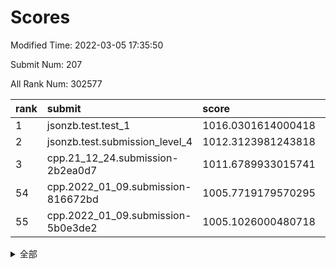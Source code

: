 # Scores

Modified Time: 2022-03-05 17:35:50

Submit Num: 207

All Rank Num: 302577

| rank |               submit               |       score        |       sigma        | pk_num |
| :--- | :--------------------------------- | :----------------- | :----------------- | :----- |
| 1    | jsonzb.test.test_1                 | 1016.0301614000418 | 0.8649632946445107 | 5843   |
| 2    | jsonzb.test.submission_level_4     | 1012.3123981243818 | 0.7821525732596005 | 5847   |
| 3    | cpp.21_12_24.submission-2b2ea0d7   | 1011.6789933015741 | 0.7769454929091782 | 5845   |
| 54   | cpp.2022_01_09.submission-816672bd | 1005.7719179570295 | 0.7123781406373242 | 5842   |
| 55   | cpp.2022_01_09.submission-5b0e3de2 | 1005.1026000480718 | 0.7361410003047877 | 5848   |


<details>
<summary>全部</summary>

| rank |                 submit                 |       score        |       sigma        | pk_num |
| :--- | :------------------------------------- | :----------------- | :----------------- | :----- |
| 1    | jsonzb.test.test_1                     | 1016.0301614000418 | 0.8649632946445107 | 5843   |
| 2    | jsonzb.test.submission_level_4         | 1012.3123981243818 | 0.7821525732596005 | 5847   |
| 3    | cpp.21_12_24.submission-2b2ea0d7       | 1011.6789933015741 | 0.7769454929091782 | 5845   |
| 4    | gobigger.level_3.submission_level_3_19 | 1011.3162405556293 | 0.7918319361730185 | 5851   |
| 5    | gobigger.level_3.submission_level_3_37 | 1011.2204133726477 | 0.7619630317881746 | 5848   |
| 6    | gobigger.level_3.submission_level_3_29 | 1011.1016564622224 | 0.7679920741637877 | 5850   |
| 7    | gobigger.level_3.submission_level_3_26 | 1011.0942266531358 | 0.7813040311402291 | 5847   |
| 8    | gobigger.level_3.submission_level_3_2  | 1010.9809946429275 | 0.7695917321869706 | 5846   |
| 9    | gobigger.level_3.submission_level_3_9  | 1010.9175044762411 | 0.7617366394259976 | 5842   |
| 10   | gobigger.level_3.submission_level_3_35 | 1010.8142867118461 | 0.7613749163628112 | 5849   |
| 11   | gobigger.level_3.submission_level_3_1  | 1010.7849166374504 | 0.7713835200831879 | 5845   |
| 12   | gobigger.level_3.submission_level_3_47 | 1010.7237848403045 | 0.7778817285956385 | 5852   |
| 13   | gobigger.level_3.submission_level_3_42 | 1010.6863046242786 | 0.7839629231679985 | 5848   |
| 14   | gobigger.level_3.submission_level_3_24 | 1010.672101705398  | 0.7610243664647288 | 5847   |
| 15   | gobigger.level_3.submission_level_3_33 | 1010.5028443351679 | 0.7550586713661025 | 5847   |
| 16   | gobigger.level_3.submission_level_3_46 | 1010.4774757094314 | 0.7635553376638315 | 5847   |
| 17   | gobigger.level_3.submission_level_3_16 | 1010.4349850283025 | 0.7558979997009995 | 5848   |
| 18   | gobigger.level_3.submission_level_3_45 | 1010.4336901013348 | 0.7551241015361722 | 5848   |
| 19   | gobigger.level_3.submission_level_3_34 | 1010.403703740481  | 0.7787041190335438 | 5847   |
| 20   | gobigger.level_3.submission_level_3_38 | 1010.3383329197931 | 0.7803823784115664 | 5851   |
| 21   | gobigger.level_3.submission_level_3_0  | 1010.3096983643276 | 0.7478845419110262 | 5841   |
| 22   | gobigger.level_3.submission_level_3_20 | 1010.2769340492941 | 0.775004054381404  | 5840   |
| 23   | gobigger.level_3.submission_level_3_23 | 1010.2732636894688 | 0.7605168185700365 | 5846   |
| 24   | gobigger.level_3.submission_level_3_12 | 1010.1638450037794 | 0.768686524725503  | 5839   |
| 25   | gobigger.level_3.submission_level_3_36 | 1010.1099213321296 | 0.7556848477718799 | 5845   |
| 26   | gobigger.level_3.submission_level_3_22 | 1010.0455916317256 | 0.7681013286330644 | 5844   |
| 27   | gobigger.level_3.submission_level_3_49 | 1010.042276113246  | 0.753979832998432  | 5846   |
| 28   | gobigger.level_3.submission_level_3_30 | 1009.9599124239787 | 0.7609024295788711 | 5848   |
| 29   | gobigger.level_3.submission_level_3_40 | 1009.9200912487345 | 0.7484321933157526 | 5842   |
| 30   | gobigger.level_3.submission_level_3_3  | 1009.8679588307664 | 0.7576535342794338 | 5842   |
| 31   | gobigger.level_3.submission_level_3_41 | 1009.8660012327699 | 0.7490065760218975 | 5848   |
| 32   | gobigger.level_3.submission_level_3_44 | 1009.8519862322876 | 0.7839435800729758 | 5844   |
| 33   | gobigger.level_3.submission_level_3_13 | 1009.7928087977193 | 0.774172789649824  | 5843   |
| 34   | gobigger.level_3.submission_level_3_8  | 1009.7837876198048 | 0.7528974420320161 | 5849   |
| 35   | gobigger.level_3.submission_level_3_14 | 1009.774842493512  | 0.767553615880127  | 5848   |
| 36   | gobigger.level_3.submission_level_3_21 | 1009.6747685658127 | 0.7659879144100747 | 5852   |
| 37   | gobigger.level_3.submission_level_3_32 | 1009.6649630669228 | 0.757923207203379  | 5846   |
| 38   | gobigger.level_3.submission_level_3_10 | 1009.6623266389566 | 0.7428848195767375 | 5845   |
| 39   | gobigger.level_3.submission_level_3_28 | 1009.649352482203  | 0.7511062970774589 | 5850   |
| 40   | gobigger.level_3.submission_level_3_27 | 1009.6416349872056 | 0.7668432521915937 | 5850   |
| 41   | gobigger.level_3.submission_level_3_6  | 1009.6176500433384 | 0.7472108171634375 | 5843   |
| 42   | gobigger.level_3.submission_level_3_25 | 1009.6081872780576 | 0.7557045079215141 | 5847   |
| 43   | gobigger.level_3.submission_level_3_5  | 1009.4886897068843 | 0.7610934908721351 | 5850   |
| 44   | gobigger.level_3.submission_level_3_39 | 1009.4309865420246 | 0.7287144332398674 | 5844   |
| 45   | gobigger.level_3.submission_level_3_43 | 1009.4280686228822 | 0.7660383230151435 | 5840   |
| 46   | gobigger.level_3.submission_level_3_7  | 1009.2388143703895 | 0.7550803646014317 | 5842   |
| 47   | gobigger.level_3.submission_level_3_48 | 1009.1610925286951 | 0.7567977885653696 | 5844   |
| 48   | gobigger.level_3.submission_level_3_31 | 1009.1250918740074 | 0.7430943290311202 | 5843   |
| 49   | gobigger.level_3.submission_level_3_17 | 1009.0314230735427 | 0.7612556909718979 | 5849   |
| 50   | gobigger.level_3.submission_level_3_4  | 1008.9930392172039 | 0.7415045729019437 | 5850   |
| 51   | gobigger.level_3.submission_level_3_15 | 1008.8743214446233 | 0.7499841727476039 | 5843   |
| 52   | gobigger.level_3.submission_level_3_11 | 1008.5772345180071 | 0.7250027156157267 | 5848   |
| 53   | gobigger.level_3.submission_level_3_18 | 1008.5120971658266 | 0.7480397140530468 | 5843   |
| 54   | cpp.2022_01_09.submission-816672bd     | 1005.7719179570295 | 0.7123781406373242 | 5842   |
| 55   | cpp.2022_01_09.submission-5b0e3de2     | 1005.1026000480718 | 0.7361410003047877 | 5848   |
| 56   | gobigger.level_1.submission_level_1_16 | 1005.0508789411631 | 0.7266135963580399 | 5842   |
| 57   | gobigger.level_1.submission_level_1_28 | 1004.8903534265374 | 0.7254820398978207 | 5845   |
| 58   | gobigger.level_1.submission_level_1_35 | 1004.7727924552596 | 0.7195781439566867 | 5845   |
| 59   | gobigger.level_1.submission_level_1_3  | 1004.7050846665124 | 0.7227209256449131 | 5847   |
| 60   | gobigger.level_1.submission_level_1_24 | 1004.6142677664368 | 0.7228842460312788 | 5844   |
| 61   | gobigger.level_1.submission_level_1_26 | 1004.4070403648049 | 0.7159945508009443 | 5851   |
| 62   | gobigger.level_1.submission_level_1_31 | 1004.2978106465802 | 0.7088438289619462 | 5846   |
| 63   | gobigger.level_1.submission_level_1_5  | 1004.2921403299483 | 0.7218069331217373 | 5846   |
| 64   | gobigger.level_1.submission_level_1_6  | 1004.0923624434736 | 0.7249505846589801 | 5850   |
| 65   | gobigger.level_1.submission_level_1_22 | 1004.0750037444038 | 0.7204463380199002 | 5845   |
| 66   | gobigger.level_1.submission_level_1_9  | 1003.877124788214  | 0.7098991169455526 | 5854   |
| 67   | gobigger.level_1.submission_level_1_1  | 1003.804044729974  | 0.7268791587976612 | 5849   |
| 68   | gobigger.level_1.submission_level_1_4  | 1003.7964581809147 | 0.7116665104594683 | 5850   |
| 69   | gobigger.level_1.submission_level_1_36 | 1003.7939861225138 | 0.7137369885128879 | 5848   |
| 70   | gobigger.level_1.submission_level_1_41 | 1003.7527080288154 | 0.7095806253367871 | 5849   |
| 71   | gobigger.level_1.submission_level_1_32 | 1003.7204600559534 | 0.7217045049943869 | 5854   |
| 72   | gobigger.level_1.submission_level_1_49 | 1003.7029721697642 | 0.7080809883540115 | 5841   |
| 73   | gobigger.level_1.submission_level_1_0  | 1003.673191693276  | 0.7166583065281985 | 5842   |
| 74   | gobigger.level_1.submission_level_1_8  | 1003.6406069989135 | 0.7106237131005048 | 5849   |
| 75   | gobigger.level_1.submission_level_1_40 | 1003.6272845949901 | 0.7180082421749969 | 5844   |
| 76   | gobigger.level_1.submission_level_1_19 | 1003.555523818559  | 0.7167187701769766 | 5853   |
| 77   | gobigger.level_1.submission_level_1_2  | 1003.5129803637025 | 0.7329884254001228 | 5851   |
| 78   | gobigger.level_1.submission_level_1_20 | 1003.4848556891508 | 0.7080363743971263 | 5849   |
| 79   | gobigger.level_1.submission_level_1_39 | 1003.4271869459951 | 0.715147628236647  | 5845   |
| 80   | gobigger.level_1.submission_level_1_7  | 1003.4129548470687 | 0.7199176430227442 | 5849   |
| 81   | gobigger.level_1.submission_level_1_14 | 1003.3828570021158 | 0.7152961735226916 | 5843   |
| 82   | gobigger.level_1.submission_level_1_37 | 1003.3664245716107 | 0.7073323193946498 | 5847   |
| 83   | gobigger.level_1.submission_level_1_25 | 1003.2226669717662 | 0.7130403420197888 | 5848   |
| 84   | gobigger.level_1.submission_level_1_34 | 1003.2196478947561 | 0.7213684335767213 | 5846   |
| 85   | gobigger.level_1.submission_level_1_45 | 1003.1947802205831 | 0.7215530937417467 | 5848   |
| 86   | gobigger.level_1.submission_level_1_13 | 1003.0884898062327 | 0.7083077592899375 | 5847   |
| 87   | gobigger.level_1.submission_level_1_21 | 1003.056393329099  | 0.7112909031970579 | 5848   |
| 88   | gobigger.level_1.submission_level_1_44 | 1002.9047988100099 | 0.7126222987617125 | 5842   |
| 89   | gobigger.level_1.submission_level_1_18 | 1002.8849744081913 | 0.7250591694837508 | 5846   |
| 90   | gobigger.level_1.submission_level_1_38 | 1002.849831245468  | 0.7133185645465574 | 5846   |
| 91   | gobigger.level_1.submission_level_1_23 | 1002.8077394902929 | 0.711140259446572  | 5853   |
| 92   | gobigger.level_1.submission_level_1_47 | 1002.7524184566311 | 0.7163665585754618 | 5843   |
| 93   | gobigger.level_1.submission_level_1_17 | 1002.7493152519471 | 0.7169495428274311 | 5848   |
| 94   | gobigger.level_1.submission_level_1_11 | 1002.6620739109414 | 0.714903159273147  | 5848   |
| 95   | gobigger.level_1.submission_level_1_33 | 1002.5742476989916 | 0.7136363556263031 | 5848   |
| 96   | gobigger.level_1.submission_level_1_12 | 1002.4675949722516 | 0.7064888836066806 | 5851   |
| 97   | gobigger.level_1.submission_level_1_46 | 1002.4422378617536 | 0.7139278579774774 | 5845   |
| 98   | gobigger.level_1.submission_level_1_10 | 1002.4329354465827 | 0.7215895564079433 | 5850   |
| 99   | gobigger.level_1.submission_level_1_27 | 1002.3690782794939 | 0.7160173038203862 | 5845   |
| 100  | gobigger.level_1.submission_level_1_42 | 1002.343339127846  | 0.7039181824372251 | 5850   |
| 101  | gobigger.level_1.submission_level_1_43 | 1002.2729696058121 | 0.7189456414930482 | 5850   |
| 102  | gobigger.level_1.submission_level_1_15 | 1002.1255538857877 | 0.7166368466794959 | 5851   |
| 103  | gobigger.level_1.submission_level_1_48 | 1001.9887877644717 | 0.7133574503876124 | 5846   |
| 104  | gobigger.level_1.submission_level_1_29 | 1001.5377316729974 | 0.7371056288847565 | 5848   |
| 105  | gobigger.level_1.submission_level_1_30 | 1000.9538246312821 | 0.7135931130780582 | 5844   |
| 106  | gobigger.random.submission_random_28   | 997.3475516602957  | 0.7121956394731017 | 5843   |
| 107  | gobigger.random.submission_random_36   | 997.0214059058274  | 0.7033453665655054 | 5852   |
| 108  | gobigger.random.submission_random_1    | 996.8818825128321  | 0.7081312667006865 | 5849   |
| 109  | gobigger.random.submission_random_14   | 996.8418414319552  | 0.7207851831278982 | 5848   |
| 110  | gobigger.random.submission_random_23   | 996.7487355313735  | 0.7056423023853509 | 5847   |
| 111  | gobigger.random.submission_random_22   | 996.7472205035566  | 0.7088969304778483 | 5845   |
| 112  | gobigger.random.submission_random_32   | 996.7174758738647  | 0.7104428957032238 | 5842   |
| 113  | gobigger.random.submission_random_40   | 996.6959106753116  | 0.7089263956975921 | 5851   |
| 114  | gobigger.random.submission_random_24   | 996.6067992628929  | 0.7102166573236555 | 5850   |
| 115  | gobigger.random.submission_random_13   | 996.5551589409303  | 0.7068530569950499 | 5850   |
| 116  | gobigger.random.submission_random_3    | 996.4176341359579  | 0.7124924561967063 | 5845   |
| 117  | gobigger.random.submission_random_15   | 996.2047541783942  | 0.706051443236226  | 5846   |
| 118  | gobigger.random.submission_random_6    | 996.1830180039223  | 0.723465145704944  | 5848   |
| 119  | gobigger.random.submission_random_43   | 996.1803883334578  | 0.7253646216756527 | 5846   |
| 120  | gobigger.random.submission_random_29   | 996.1737706528768  | 0.7022472525875886 | 5849   |
| 121  | gobigger.random.submission_random_2    | 996.1084668387057  | 0.7147357418797752 | 5844   |
| 122  | gobigger.random.submission_random_38   | 996.095197060663   | 0.725279946991051  | 5847   |
| 123  | gobigger.random.submission_random_12   | 996.053962944091   | 0.7129688497848109 | 5847   |
| 124  | gobigger.random.submission_random_8    | 996.0298816994023  | 0.7137480721588132 | 5846   |
| 125  | gobigger.random.submission_random_31   | 995.9825400969287  | 0.7107653029434959 | 5846   |
| 126  | gobigger.random.submission_random_18   | 995.9294801030499  | 0.7018135558121595 | 5847   |
| 127  | gobigger.random.submission_random_37   | 995.9073709885283  | 0.7130683330879548 | 5850   |
| 128  | gobigger.random.submission_random_35   | 995.8631660606512  | 0.7289100012810679 | 5844   |
| 129  | gobigger.random.submission_random_10   | 995.8531250219069  | 0.6963226874134236 | 5850   |
| 130  | gobigger.random.submission_random_27   | 995.8418968965829  | 0.7142370698062849 | 5850   |
| 131  | gobigger.random.submission_random_49   | 995.8139130113011  | 0.7158030781305962 | 5851   |
| 132  | gobigger.random.submission_random_30   | 995.799930248959   | 0.7010381773402111 | 5847   |
| 133  | gobigger.random.submission_random_48   | 995.7729907997343  | 0.7236267833975568 | 5849   |
| 134  | gobigger.random.submission_random_25   | 995.7366964948338  | 0.7315996338944761 | 5845   |
| 135  | gobigger.random.submission_random_41   | 995.7000644547992  | 0.7161154671455697 | 5849   |
| 136  | gobigger.random.submission_random_47   | 995.6659402879403  | 0.7103805962287214 | 5848   |
| 137  | gobigger.random.submission_random_4    | 995.661440665662   | 0.7263846759666531 | 5849   |
| 138  | gobigger.random.submission_random_42   | 995.6587087614366  | 0.7041115121636689 | 5852   |
| 139  | gobigger.random.submission_random_11   | 995.6547342522396  | 0.7177107321231834 | 5847   |
| 140  | gobigger.random.submission_random_34   | 995.6458159094308  | 0.7135713318665752 | 5852   |
| 141  | gobigger.random.submission_random_7    | 995.5918200158587  | 0.7136254972472188 | 5850   |
| 142  | gobigger.random.submission_random_39   | 995.5264505417505  | 0.7169092961467517 | 5854   |
| 143  | gobigger.random.submission_random_20   | 995.5258489140447  | 0.7047239394101322 | 5847   |
| 144  | gobigger.random.submission_random_0    | 995.5097501615146  | 0.7201315994727527 | 5847   |
| 145  | gobigger.random.submission_random_45   | 995.5079113618312  | 0.712723435172133  | 5847   |
| 146  | gobigger.random.submission_random_5    | 995.4586650531979  | 0.6998557066568387 | 5848   |
| 147  | gobigger.random.submission_random_9    | 995.1543029924793  | 0.7192507391513688 | 5845   |
| 148  | gobigger.random.submission_random_44   | 995.1428289188443  | 0.723320543063409  | 5848   |
| 149  | gobigger.random.submission_random_17   | 995.1171657691398  | 0.7168728341452886 | 5848   |
| 150  | gobigger.random.submission_random_46   | 995.0981041670118  | 0.7127191085361017 | 5843   |
| 151  | gobigger.random.submission_random_16   | 995.0315594364305  | 0.7177471562829567 | 5846   |
| 152  | gobigger.random.submission_random_19   | 994.9236346292531  | 0.7088621133622738 | 5849   |
| 153  | gobigger.random.submission_random_21   | 994.7299709195211  | 0.7173848151078006 | 5848   |
| 154  | gobigger.random.submission_random_33   | 994.6632071585221  | 0.706687297913037  | 5844   |
| 155  | gobigger.random.submission_random_26   | 994.5311945915803  | 0.7064451661622312 | 5842   |
| 156  | gobigger.level_2.submission_level_2_25 | 993.4702410987998  | 0.7172157889768471 | 5844   |
| 157  | gobigger.level_2.submission_level_2_38 | 993.4588029221168  | 0.7476937060964358 | 5847   |
| 158  | gobigger.level_2.submission_level_2_8  | 993.1615036760501  | 0.7365578713704772 | 5850   |
| 159  | gobigger.level_2.submission_level_2_19 | 993.0597497198656  | 0.7240960464550417 | 5845   |
| 160  | gobigger.level_2.submission_level_2_17 | 992.9586062433915  | 0.7479353482713048 | 5848   |
| 161  | gobigger.level_2.submission_level_2_40 | 992.8939144352343  | 0.7403161907492628 | 5841   |
| 162  | gobigger.level_2.submission_level_2_49 | 992.8908324316093  | 0.733672870490651  | 5845   |
| 163  | gobigger.level_2.submission_level_2_42 | 992.8273831174338  | 0.7398081237905438 | 5844   |
| 164  | gobigger.level_2.submission_level_2_33 | 992.7843143013831  | 0.7371193670267441 | 5843   |
| 165  | gobigger.level_2.submission_level_2_36 | 992.7781086507562  | 0.7431873795590047 | 5849   |
| 166  | gobigger.level_2.submission_level_2_48 | 992.7105569266005  | 0.7340954855592007 | 5848   |
| 167  | gobigger.level_2.submission_level_2_46 | 992.6176666535625  | 0.734534775515977  | 5842   |
| 168  | gobigger.level_2.submission_level_2_9  | 992.6043137052901  | 0.7343794029698976 | 5852   |
| 169  | gobigger.level_2.submission_level_2_47 | 992.5687784409025  | 0.7418454176550419 | 5847   |
| 170  | gobigger.level_2.submission_level_2_15 | 992.5496816606314  | 0.7443132504062093 | 5846   |
| 171  | gobigger.level_2.submission_level_2_28 | 992.5473148555938  | 0.7309639312132649 | 5843   |
| 172  | gobigger.level_2.submission_level_2_21 | 992.4754028437013  | 0.7523346689625077 | 5848   |
| 173  | gobigger.level_2.submission_level_2_10 | 992.4699427916781  | 0.7523462734996983 | 5848   |
| 174  | gobigger.level_2.submission_level_2_26 | 992.4434345416817  | 0.753361227150744  | 5846   |
| 175  | gobigger.level_2.submission_level_2_7  | 992.436809770563   | 0.7478001559382085 | 5849   |
| 176  | gobigger.level_2.submission_level_2_43 | 992.3395025546515  | 0.7419677192858839 | 5848   |
| 177  | gobigger.level_2.submission_level_2_37 | 992.3111984096176  | 0.7367971805286373 | 5849   |
| 178  | gobigger.level_2.submission_level_2_29 | 992.2932073586727  | 0.7532310715231195 | 5849   |
| 179  | gobigger.level_2.submission_level_2_23 | 992.2455809079335  | 0.7417072591927494 | 5850   |
| 180  | gobigger.level_2.submission_level_2_45 | 992.0783900581787  | 0.7453105655054748 | 5845   |
| 181  | gobigger.level_2.submission_level_2_34 | 992.0781749758742  | 0.7564793440816796 | 5842   |
| 182  | gobigger.level_2.submission_level_2_1  | 992.0436366524025  | 0.7375961260876797 | 5854   |
| 183  | gobigger.level_2.submission_level_2_16 | 992.0077512460222  | 0.7483795437097699 | 5845   |
| 184  | gobigger.level_2.submission_level_2_44 | 991.9482842345056  | 0.7403830247900125 | 5846   |
| 185  | gobigger.level_2.submission_level_2_24 | 991.8997109516182  | 0.7505960089587511 | 5846   |
| 186  | gobigger.level_2.submission_level_2_22 | 991.8518848542212  | 0.7375542187125632 | 5854   |
| 187  | gobigger.level_2.submission_level_2_6  | 991.7891002674955  | 0.7484121448912555 | 5848   |
| 188  | gobigger.level_2.submission_level_2_2  | 991.7521888568949  | 0.749355207058945  | 5843   |
| 189  | gobigger.level_2.submission_level_2_39 | 991.7390775739902  | 0.7543225515794703 | 5849   |
| 190  | gobigger.level_2.submission_level_2_20 | 991.736861980224   | 0.7451464831428734 | 5845   |
| 191  | gobigger.level_2.submission_level_2_0  | 991.6929959204465  | 0.7409383616054231 | 5851   |
| 192  | gobigger.level_2.submission_level_2_27 | 991.6702549970828  | 0.7572280297252739 | 5850   |
| 193  | gobigger.level_2.submission_level_2_41 | 991.6609464118847  | 0.7465220617759389 | 5839   |
| 194  | gobigger.level_2.submission_level_2_31 | 991.6083379143067  | 0.7540666728493286 | 5851   |
| 195  | gobigger.level_2.submission_level_2_4  | 991.5813782943352  | 0.748146812102018  | 5846   |
| 196  | gobigger.level_2.submission_level_2_13 | 991.5300254467332  | 0.7369276781692055 | 5844   |
| 197  | gobigger.level_2.submission_level_2_35 | 991.4999586690606  | 0.7457362214214313 | 5848   |
| 198  | gobigger.level_2.submission_level_2_12 | 991.4712080596144  | 0.746121202982955  | 5850   |
| 199  | gobigger.level_2.submission_level_2_14 | 991.4256032996866  | 0.7420254911625552 | 5844   |
| 200  | gobigger.level_2.submission_level_2_30 | 991.3992919442892  | 0.7458911322697649 | 5845   |
| 201  | gobigger.level_2.submission_level_2_5  | 991.3785562888354  | 0.7581931963004283 | 5845   |
| 202  | gobigger.level_2.submission_level_2_11 | 991.2272194748124  | 0.7786845647241664 | 5844   |
| 203  | gobigger.level_2.submission_level_2_18 | 990.8847678777847  | 0.7463906112884877 | 5851   |
| 204  | gobigger.level_2.submission_level_2_32 | 990.4458007624492  | 0.7568183180457334 | 5849   |
| 205  | gobigger.level_2.submission_level_2_3  | 988.8083190111807  | 0.7920320200963958 | 5848   |
| 206  | gobigger.none.submission_none_1        | 977.6592204667388  | 1.368598396519261  | 5846   |
| 207  | gobigger.none.submission_none_0        | 977.198888104624   | 1.2410777517545715 | 5844   |

</details>